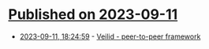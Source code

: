 # [Published on 2023-09-11](index.md)

* [2023-09-11, 18:24:59](https://lobste.rs/s/lrdllc/veilid_peer_peer_framework) - [Veilid - peer-to-peer framework](https://veilid.com/)
